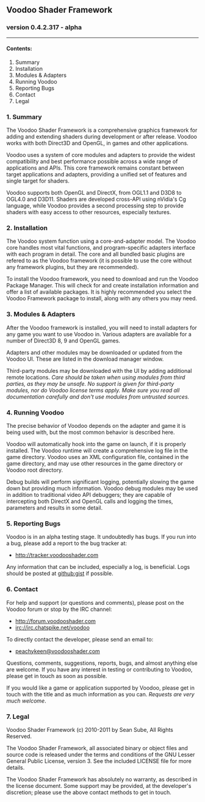 
## Voodoo Shader Framework
### version 0.4.2.317 - alpha
-----

#### Contents:
1. Summary
2. Installation
3. Modules & Adapters
4. Running Voodoo
5. Reporting Bugs
6. Contact
7. Legal


### 1. Summary

The Voodoo Shader Framework is a comprehensive graphics framework for adding and extending shaders during development or 
after release. Voodoo works with both Direct3D and OpenGL, in games and other applications.

Voodoo uses a system of core modules and adapters to provide the widest compatibility and best performance possible across a 
wide range of applications and APIs. This core framework remains constant between target applications and adapters,
 providing a unified set of features and single target for shaders.

Voodoo supports both OpenGL and DirectX, from OGL1.1 and D3D8 to OGL4.0 and D3D11. Shaders are developed cross-API using
nVidia's Cg language, while Voodoo provides a second processing step to provide shaders with easy access to other resources, 
especially textures.


### 2. Installation

The Voodoo system function using a core-and-adapter model. The Voodoo core handles most vital functions, and 
program-specific adapters interface with each program in detail. The core and all bundled basic plugins are refered to as
the Voodoo framework (it is possible to use the core without any framework plugins, but they are recommended).

To install the Voodoo framework, you need to download and run the Voodoo Package Manager. This will check for and create
installation information and offer a list of available packages. It is highly recommended you select the Voodoo Framework
package to install, along with any others you may need.


### 3. Modules & Adapters

After the Voodoo framework is installed, you will need to install adapters for any game you want to use Voodoo in. Various
adapters are available for a number of Direct3D 8, 9 and OpenGL games.

Adapters and other modules may be downloaded or updated from the Voodoo UI. These are listed in the download manager window.

Third-party modules may be downloaded with the UI by adding additional remote locations. _Care should be taken when using
modules from third parties, as they may be unsafe. No support is given for third-party modules, nor do Voodoo license terms
apply. Make sure you read all documentation carefully and don't use modules from untrusted sources._


### 4. Running Voodoo

The precise behavior of Voodoo depends on the adapter and game it is being used with, but the most common behavior is 
described here.

Voodoo will automatically hook into the game on launch, if it is properly installed. The Voodoo runtime will create a 
comprehensive log file in the game directory. Voodoo uses an XML configuration file, contained in the game directory, and 
may use other resources in the game directory or Voodoo root directory.

Debug builds will perform significant logging, potentially slowing the game down but providing much information. Voodoo 
debug modules may be used in addition to traditional video API debuggers; they are capable of intercepting both DirectX and 
OpenGL calls and logging the times, parameters and results in some detail.


### 5. Reporting Bugs

Voodoo is in an alpha testing stage. It undoubtedly has bugs. If you run into a bug, please add a report to the bug tracker
at:

* http://tracker.voodooshader.com

Any information that can be included, especially a log, is beneficial. Logs should be posted at 
[github:gist](https://gist.github.com/) if possible.


### 6. Contact

For help and support (or questions and comments), please post on the Voodoo forum or stop by the IRC channel:

* http://forum.voodooshader.com
* [irc://irc.chatspike.net/voodoo](irc://irc.chatspike.net/voodoo)

To directly contact the developer, please send an email to:

* [peachykeen@voodooshader.com](mailto:peachykeen@voodooshader.com)

Questions, comments, suggestions, reports, bugs, and almost anything else are welcome. If you have
any interest in testing or contributing to Voodoo, please get in touch as soon as possible.

If you would like a game or application supported by Voodoo, please get in touch with the title
and as much information as you can. _Requests are very much welcome_.

### 7. Legal

Voodoo Shader Framework (c) 2010-2011 by Sean Sube, All Rights Reserved.

The Voodoo Shader Framework, all associated binary or object files and source code is released under the terms and 
conditions of the GNU Lesser General Public License, version 3. See the included LICENSE file for more details.

The Voodoo Shader Framework has absolutely no warranty, as described in the license document. Some support may be provided, 
at the developer's discretion; please use the above contact methods to get in touch.

